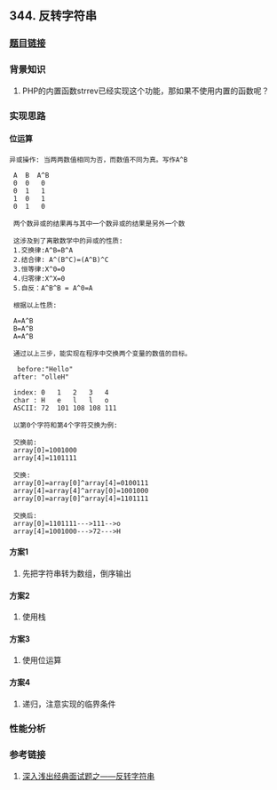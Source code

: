## 344. 反转字符串

### [题目链接](https://leetcode-cn.com/problems/reverse-string/)

### 背景知识
1. PHP的内置函数strrev已经实现这个功能，那如果不使用内置的函数呢？

### 实现思路

#### 位运算
```
异或操作: 当两两数值相同为否，而数值不同为真。写作A^B

 A  B  A^B
 0  0   0
 0  1   1
 1  0   1
 0  1   0

 两个数异或的结果再与其中一个数异或的结果是另外一个数

 这涉及到了离散数学中的异或的性质:
 1.交换律:A^B=B^A
 2.结合律: A^(B^C)=(A^B)^C
 3.恒等律:X^0=0
 4.归零律:X^X=0
 5.自反：A^B^B = A^0=A

 根据以上性质:

 A=A^B
 B=A^B
 A=A^B

 通过以上三步，能实现在程序中交换两个变量的数值的目标。

  before:"Hello"
 after: "olleH"

 index: 0   1   2   3   4
 char : H   e   l   l   o
 ASCII: 72  101 108 108 111

 以第0个字符和第4个字符交换为例:

 交换前:
 array[0]=1001000
 array[4]=1101111

 交换:
 array[0]=array[0]^array[4]=0100111
 array[4]=array[4]^array[0]=1001000
 array[0]=array[0]^array[4]=1101111

 交换后:
 array[0]=1101111--->111-->o
 array[4]=1001000--->72--->H
```

#### 方案1
1. 先把字符串转为数组，倒序输出

#### 方案2
1. 使用栈

#### 方案3
1. 使用位运算

#### 方案4
1. 递归，注意实现的临界条件

### 性能分析

### 参考链接
1. [深入浅出经典面试题之——反转字符串](https://www.cnblogs.com/JohnTsai/p/5606719.html)
